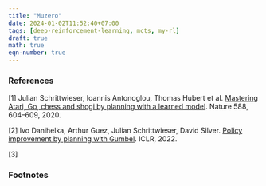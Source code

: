 ```yaml
---
title: "Muzero"
date: 2024-01-02T11:52:40+07:00
tags: [deep-reinforcement-learning, mcts, my-rl]
draft: true
math: true
eqn-number: true
---
```


### References
[1] Julian Schrittwieser, Ioannis Antonoglou, Thomas Hubert et al. [Mastering Atari, Go, chess and shogi by planning with a learned model](https://doi.org/10.1038/s41586-020-03051-4). Nature 588, 604–609, 2020.

[2] Ivo Danihelka, Arthur Guez, Julian Schrittwieser, David Silver. [Policy improvement by planning with Gumbel](https://openreview.net/forum?id=bERaNdoegnO). ICLR, 2022.

[3] 

### Footnotes


